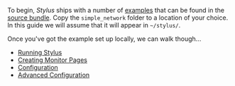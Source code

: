 To begin, *Stylus* ships with a number of [examples](examples/overview.md) that can be found in the [source bundle](https://github.com/mmastrac/stylus/archive/master.zip). Copy the `simple_network` folder to a location of your choice. In this guide we will assume that it will appear in `~/stylus/`.

Once you've got the example set up locally, we can walk though... 

* [Running Stylus](running.md)
* [Creating Monitor Pages](creating-monitors.md)
* [Configuration](../configuration/basic.md)
* [Advanced Configuration](../configuration/advanced.md)